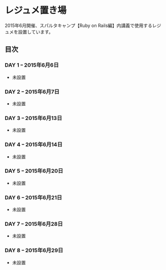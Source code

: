 # レジュメ置き場
2015年6月開催、スパルタキャンプ【Ruby on Rails編】内講義で使用するレジュメを設置しています。

## 目次
### DAY 1 ｰ 2015年6月6日
- 未設置

### DAY 2 ｰ 2015年6月7日
- 未設置

### DAY 3 ｰ 2015年6月13日
- 未設置

### DAY 4 ｰ 2015年6月14日
- 未設置

### DAY 5 ｰ 2015年6月20日
- 未設置

### DAY 6 ｰ 2015年6月21日
- 未設置

### DAY 7 ｰ 2015年6月28日
- 未設置

### DAY 8 ｰ 2015年6月29日
- 未設置
